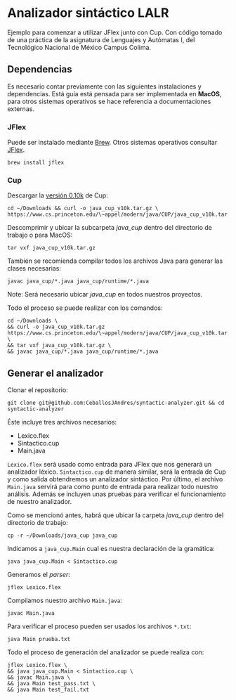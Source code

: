 
# Analizador sintáctico LALR

Ejemplo para comenzar a utilizar JFlex junto con Cup. Con código tomado de una práctica de la asignatura de Lenguajes y Autómatas I, del Tecnológico Nacional de México Campus Colima.

## Dependencias

Es necesario contar previamente con las siguientes instalaciones y dependencias. Está guía está pensada para ser implementada en **MacOS**, para otros sistemas operativos se hace referencia a documentaciones externas.

### JFlex

Puede ser instalado mediante [Brew][]. Otros sistemas operativos consultar [JFlex][].

```shell
brew install jflex
```

### Cup

Descargar la [versión 0.10k][] de Cup:

```shell
cd ~/Downloads && curl -o java_cup_v10k.tar.gz \
https://www.cs.princeton.edu/\~appel/modern/java/CUP/java_cup_v10k.tar.gz
```

Descomprimir y ubicar la subcarpeta *java_cup* dentro del directorio de trabajo o para MacOS:

```shell
tar vxf java_cup_v10k.tar.gz
```

También se recomienda compilar todos los archivos Java para generar las clases necesarias:

```shell
javac java_cup/*.java java_cup/runtime/*.java
```

Note: Será necesario ubicar *java_cup* en todos nuestros proyectos.

Todo el proceso se puede realizar con los comandos:

```shell
cd ~/Downloads \
&& curl -o java_cup_v10k.tar.gz https://www.cs.princeton.edu/\~appel/modern/java/CUP/java_cup_v10k.tar.gz \
&& tar vxf java_cup_v10k.tar.gz \
&& javac java_cup/*.java java_cup/runtime/*.java
```

## Generar el analizador

Clonar el repositorio:

```shell
git clone git@github.com:CeballosJAndres/syntactic-analyzer.git && cd syntactic-analyzer
```

Éste incluye tres archivos necesarios:

- Lexico.flex
- Sintactico.cup
- Main.java

`Lexico.flex` será usado como entrada para JFlex que nos generará un analizador léxico. `Sintactico.cup` de manera similar, será la entrada de Cup y como salida obtendremos un analizador sintáctico. Por último, el archivo `Main.java` servirá para como punto de entrada para realizar todo nuestro análisis. Además se incluyen unas pruebas para verificar el funcionamiento de nuestro analizador.

Como se mencionó antes, habrá que ubicar la carpeta *java_cup* dentro del directorio de trabajo:

```shell
cp -r ~/Downloads/java_cup java_cup
```

Indicamos a `java_cup.Main` cual es nuestra declaración de la gramática:

```shell
java java_cup.Main < Sintactico.cup
```

Generamos el *parser*:

```shell
jflex Lexico.flex
```

Compilamos nuestro archivo `Main.java`:

```shell
javac Main.java
```

Para verificar el proceso pueden ser usados los archivos `*.txt`:

```shell
java Main prueba.txt
```

Todo el proceso de generación del analizador se puede realiza con:

```shell
jflex Lexico.flex \
&& java java_cup.Main < Sintactico.cup \
&& javac Main.java \
&& java Main test_pass.txt \
&& java Main test_fail.txt
```

[Brew]: https://www.brew.sh
[JFlex]: https://jflex.de/download.html
[versión 0.10k]: https://www.cs.princeton.edu/~appel/modern/java/CUP/java_cup_v10k.zip
